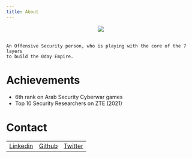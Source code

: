 ```yaml
---
title: About
---
```


<center><img src="https://avatars.githubusercontent.com/u/62406753"></center>

<br>

    An Offensive Security person, who is playing with the core of the 7 layers 
    to build the 0day Empire.

# Achievements

- 6th rank on Arab Security Cyberwar games
- Top 10 Security Researchers on ZTE (2021)

# Contact

 <table>
  <tr>
      <td><a href="https://www.linkedin.com/in/zer0verflow/">Linkedin</a></td>
      <td><a href="https://github.com/Zeyad-Azima">Github</a></td>
      <td><a href="https://twitter.com/@AzimaZeyad">Twitter</a></td>
  </tr>
</table> 
